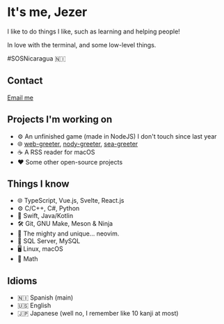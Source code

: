 # It's me, Jezer

I like to do things I like, such as learning and helping people!

In love with the terminal, and some low-level things.

#SOSNicaragua 🇳🇮

## Contact

[Email me][email]

## Projects I'm working on

* ⚙️ An unfinished game (made in NodeJS) I don't touch since last year
* 🌐 [web-greeter][web-greeter], [nody-greeter][nody-greeter], [sea-greeter][sea-greeter]
* ☕️ A RSS reader for macOS
* ❤️ Some other open-source projects

## Things I know

* 🌐 TypeScript, Vue.js, Svelte, React.js
* ⚙️ C/C++, C#, Python
* 📱 Swift, Java/Kotlin
* 🛠 Git, GNU Make, Meson & Ninja
* 📝 The mighty and unique... neovim.
* 💾 SQL Server, MySQL
* 🖥 Linux, macOS
* 🧮 Math

## Idioms

* 🇳🇮 Spanish (main)
* 🇺🇸 English
* 🇯🇵 Japanese (well no, I remember like 10 kanji at most)

[email]: mailto:jezer.mejia@icloud.com
[web-greeter]: https://github.com/JezerM/web-greeter
[nody-greeter]: https://github.com/JezerM/nody-greeter
[sea-greeter]: https://github.com/JezerM/sea-greeter
[i3lock-color]: https://github.com/Raymo111/i3lock-color
